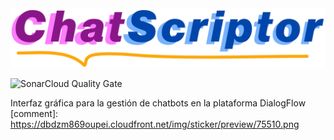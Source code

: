 <img src="web/static/imagenes/CSLogoCompleto.png" alt="">

![SonarCloud Quality Gate](https://sonarcloud.io/api/project_badges/measure?project=clv1003_Chat-Scriptor&metric=alert_status)

Interfaz gráfica para la gestión de chatbots en la plataforma DialogFlow
[comment]: https://dbdzm869oupei.cloudfront.net/img/sticker/preview/75510.png

